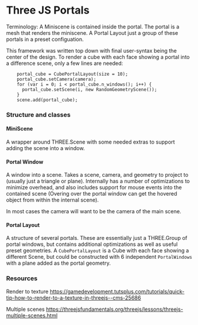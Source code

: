 
# Three JS Portals

Terminology:
A Miniscene is contained inside the portal. 
The portal is a mesh that renders the miniscene.
A Portal Layout just a group of these portals in a preset configuation.


This framework was written top down with final user-syntax being the center of the design. 
To render a cube with each face showing a portal into a difference scene, only a few lines are needed:
```
    portal_cube = CubePortalLayout(size = 10);
    portal_cube.setCamera(camera);
    for (var i = 0; i < portal_cube.n_windows(); i++) {
      portal_cube.setScene(i, new RandomGeometryScene());
    }
    scene.add(portal_cube);
```


### Structure and classes

#### MiniScene
A wrapper around THREE.Scene with some needed extras to support adding the scene into a window.


#### Portal Window
A window into a scene. Takes a scene, camera, and geometry to project to (usually just a triangle or plane). Internally has a number of optimizations to minimize overhead, and also includes support for mouse events into the contained scene (Overing over the portal window can get the hovered object from within the internal scene). 

In most cases the camera will want to be the camera of the main scene. 

#### Portal Layout
A structure of several portals. These are essentially just a THREE.Group of portal windows, but contains additional optimizations as well as useful preset geometries. A `CubePortalLayout` is a Cube with each face showing a different Scene, but could be constructed with 6 independent `PortalWindows` with a plane added as the portal geometry.



### Resources

Render to texture
https://gamedevelopment.tutsplus.com/tutorials/quick-tip-how-to-render-to-a-texture-in-threejs--cms-25686


Multiple scenes
https://threejsfundamentals.org/threejs/lessons/threejs-multiple-scenes.html